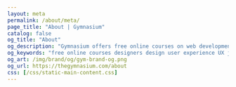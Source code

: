 ```yaml
---
layout: meta
permalink: /about/meta/
page_title: "About | Gymnasium"
catalog: false
og_title: "About"
og_description: "Gymnasium offers free online courses on web development, design, user experience, and content creation."
og_keywords: "free online courses designers design user experience UX javascript node nodejs sketch wordpress drupal UI"
og_art: /img/brand/og/gym-brand-og.png
og_url: https://thegymnasium.com/about
css: [/css/static-main-content.css]
---
```

